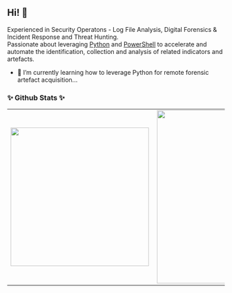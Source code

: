 ## Hi! 👋

Experienced in Security Operatons - Log File Analysis, Digital Forensics & Incident Response and  Threat Hunting.<br>
Passionate about leveraging [Python](https://www.python.org/) and [PowerShell](https://docs.microsoft.com/en-gb/powershell/) to accelerate and automate the identification, collection and analysis of related indicators and artefacts.

- 🌱 I’m currently learning how to leverage Python for remote forensic artefact acquisition...

### ✨ Github Stats ✨
<center>
<table border:transparent cellspacing="0" cellpadding="0">
  <tr>
      <td><img width="320px" align="left" src="https://github-readme-stats.vercel.app/api/top-langs/?username=ezaspy&layout=compact&theme=radical&langs_count=10&hide=php,css&count_private=true" /></td>
      <td><img width="400px" align="left" src="https://github-readme-stats.vercel.app/api?username=ezaspy&theme=radical&show_icons=true" /></td>
  </tr>  
</table>
</center>

<!--
**ezaspy/ezaspy** is a ✨ _special_ ✨ repository because its `README.md` (this file) appears on your GitHub profile.

Here are some ideas to get you started:

- 🔭 I’m currently working on ...
- 🌱 I’m currently learning ...
- 👯 I’m looking to collaborate on ...
- 🤔 I’m looking for help with ...
- 💬 Ask me about ...
- 📫 How to reach me: ...
- 😄 Pronouns: ...
- ⚡ Fun fact: ...
-->
